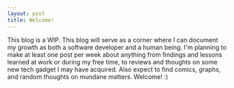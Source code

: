 ```yaml
---
layout: post
title: Welcome!
---
```


This blog is a WIP. This blog will serve as a corner where I can document my growth as both a software developer and a human being. I'm planning to make at least one post per week about anything from findings and lessons learned at work or during my free time, to reviews and thoughts on some new tech gadget I may have acquired. Also expect to find comics, graphs, and random thoughts on mundane matters. Welcome! :)
